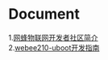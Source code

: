 Document
========

1.[网蜂物联网开发者社区简介](https://github.com/iZobs/Document/blob/master/%E7%BD%91%E8%9C%82%E5%BC%80%E5%8F%91%E8%80%85%E7%A4%BE%E5%8C%BA%E7%AE%80%E4%BB%8B.md)                                    
2.[webee210-uboot开发指南](https://github.com/iZobs/webee210-uboot/blob/master/Develop-doc.md)